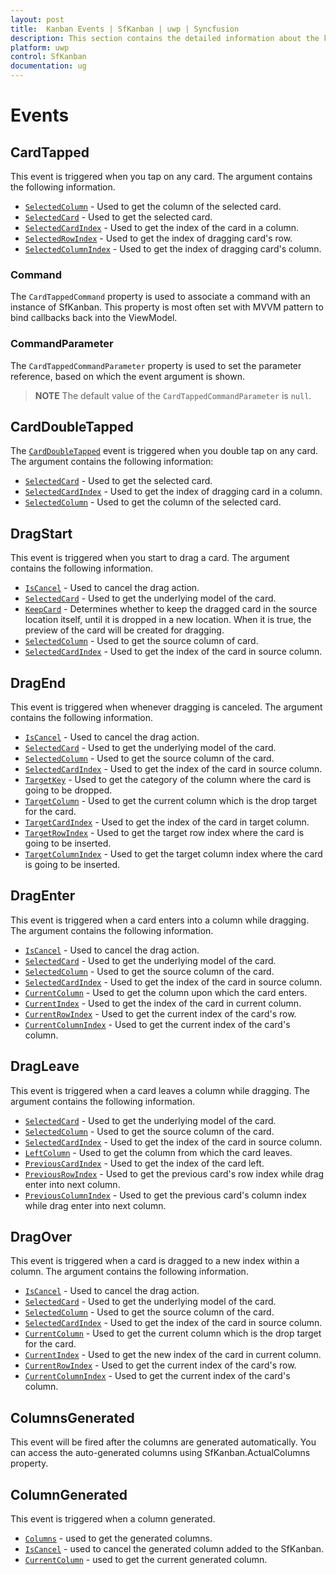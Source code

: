 ```yaml
---
layout: post
title:  Kanban Events | SfKanban | uwp | Syncfusion
description: This section contains the detailed information about the kanban dragging and column generated events.
platform: uwp
control: SfKanban
documentation: ug
---
```


# Events

## CardTapped

This event is triggered when you tap on any card. The argument contains the following information.

* [`SelectedColumn`](https://help.syncfusion.com/cr/cref_files/uwp/Syncfusion.SfKanban.UWP~Syncfusion.UI.Xaml.Kanban.KanbanDragEventArgs~SelectedColumn.html)          - Used to get the column of the selected card.
* [`SelectedCard`](https://help.syncfusion.com/cr/cref_files/uwp/Syncfusion.SfKanban.UWP~Syncfusion.UI.Xaml.Kanban.KanbanDragEventArgs~SelectedCard.html) 			- Used to get the selected card.
* [`SelectedCardIndex`](https://help.syncfusion.com/cr/cref_files/uwp/Syncfusion.SfKanban.UWP~Syncfusion.UI.Xaml.Kanban.KanbanDragEventArgs~SelectedCardIndex.html) 			- Used to get the index of the card in a column.
* [`SelectedRowIndex`](https://help.syncfusion.com/cr/cref_files/uwp/Syncfusion.SfKanban.UWP~Syncfusion.UI.Xaml.Kanban.KanbanDragEventArgs~SelectedRowIndex.html) - Used to get the index of dragging card's row.
* [`SelectedColumnIndex`](https://help.syncfusion.com/cr/cref_files/uwp/Syncfusion.SfKanban.UWP~Syncfusion.UI.Xaml.Kanban.KanbanDragEventArgs~SelectedColumnIndex.html) - Used to get the index of dragging card's column.

### Command

The `CardTappedCommand` property is used to associate a command with an instance of SfKanban. This property is most often set with MVVM pattern to bind callbacks back into the ViewModel.

### CommandParameter

The `CardTappedCommandParameter` property is used to set the parameter reference, based on which the event argument is shown.

>**NOTE**
The default value of the `CardTappedCommandParameter` is `null`.

## CardDoubleTapped

The [`CardDoubleTapped`](https://help.syncfusion.com/cr/cref_files/uwp/Syncfusion.SfKanban.UWP~Syncfusion.UI.Xaml.Kanban.SfKanban~CardDoubleTapped_EV.html) event is triggered when you double tap on any card. The argument contains the following information:

* [`SelectedCard`](https://help.syncfusion.com/cr/cref_files/uwp/Syncfusion.SfKanban.UWP~Syncfusion.UI.Xaml.Kanban.KanbanDoubleTappedEventArgs~SelectedCard.html) - Used to get the selected card.
* [`SelectedCardIndex`](https://help.syncfusion.com/cr/cref_files/uwp/Syncfusion.SfKanban.UWP~Syncfusion.UI.Xaml.Kanban.KanbanDoubleTappedEventArgs~SelectedCardIndex.html) - Used to get the index of dragging card in a column.
* [`SelectedColumn`](https://help.syncfusion.com/cr/cref_files/uwp/Syncfusion.SfKanban.UWP~Syncfusion.UI.Xaml.Kanban.KanbanDoubleTappedEventArgs~SelectedColumn.html) - Used to get the column of the selected card.
 
## DragStart

This event is triggered when you start to drag a card. The argument contains the following information.

* [`IsCancel`](https://help.syncfusion.com/cr/cref_files/uwp/Syncfusion.SfKanban.UWP~Syncfusion.UI.Xaml.Kanban.KanbanDragStartEventArgs~IsCancel.html)			- Used to cancel the drag action.
* [`SelectedCard`](https://help.syncfusion.com/cr/cref_files/uwp/Syncfusion.SfKanban.UWP~Syncfusion.UI.Xaml.Kanban.KanbanDragEventArgs~SelectedCard.html)			- Used to get the underlying model of the card.
* [`KeepCard`](https://help.syncfusion.com/cr/cref_files/uwp/Syncfusion.SfKanban.UWP~Syncfusion.UI.Xaml.Kanban.KanbanDragStartEventArgs~KeepCard.html)		- Determines whether to keep the dragged card in the source location itself, until it is dropped in a new location. When it is true, the preview of the card will be created for dragging.
* [`SelectedColumn`](https://help.syncfusion.com/cr/cref_files/uwp/Syncfusion.SfKanban.UWP~Syncfusion.UI.Xaml.Kanban.KanbanDragEventArgs~SelectedColumn.html) 	- Used to get the source column of card.
* [`SelectedCardIndex`](https://help.syncfusion.com/cr/cref_files/uwp/Syncfusion.SfKanban.UWP~Syncfusion.UI.Xaml.Kanban.KanbanDragEventArgs~SelectedCardIndex.html)		- Used to get the index of the card in source column.   

## DragEnd  

This event is triggered when whenever dragging is canceled. The argument contains the following information.

* [`IsCancel`](https://help.syncfusion.com/cr/cref_files/uwp/Syncfusion.SfKanban.UWP~Syncfusion.UI.Xaml.Kanban.KanbanDragEndEventArgs~IsCancel.html)			- Used to cancel the drag action.
* [`SelectedCard`](https://help.syncfusion.com/cr/cref_files/uwp/Syncfusion.SfKanban.UWP~Syncfusion.UI.Xaml.Kanban.KanbanDragEventArgs~SelectedCard.html)			- Used to get the underlying model of the card.
* [`SelectedColumn`](https://help.syncfusion.com/cr/cref_files/uwp/Syncfusion.SfKanban.UWP~Syncfusion.UI.Xaml.Kanban.KanbanDragEventArgs~SelectedColumn.html) 	- Used to get the source column of the card.
* [`SelectedCardIndex`](https://help.syncfusion.com/cr/cref_files/uwp/Syncfusion.SfKanban.UWP~Syncfusion.UI.Xaml.Kanban.KanbanDragEventArgs~SelectedCardIndex.html)		- Used to get the index of the card in source column.
* [`TargetKey`](https://help.syncfusion.com/cr/cref_files/uwp/Syncfusion.SfKanban.UWP~Syncfusion.UI.Xaml.Kanban.KanbanDragEndEventArgs~TargetKey.html) 	- Used to get the category of the column where the card is going to be dropped.
* [`TargetColumn`](https://help.syncfusion.com/cr/cref_files/uwp/Syncfusion.SfKanban.UWP~Syncfusion.UI.Xaml.Kanban.KanbanDragEndEventArgs~TargetColumn.html)	- Used to get the current column which is the drop target for the card.
* [`TargetCardIndex`](https://help.syncfusion.com/cr/cref_files/uwp/Syncfusion.SfKanban.UWP~Syncfusion.UI.Xaml.Kanban.KanbanDragEndEventArgs~TargetCardIndex.html)		- Used to get the index of the card in target column.
* [`TargetRowIndex`](https://help.syncfusion.com/cr/cref_files/uwp/Syncfusion.SfKanban.UWP~Syncfusion.UI.Xaml.Kanban.KanbanDragEndEventArgs~TargetRowIndex.html) - Used to get the target row index where the card is going to be inserted.
* [`TargetColumnIndex`](https://help.syncfusion.com/cr/cref_files/uwp/Syncfusion.SfKanban.UWP~Syncfusion.UI.Xaml.Kanban.KanbanDragEndEventArgs~TargetColumnIndex.html) - Used to get the target column index where the card is going to be inserted.

## DragEnter 

This event is triggered when a card enters into a column while dragging. The argument contains the following information.

* [`IsCancel`](https://help.syncfusion.com/cr/cref_files/uwp/Syncfusion.SfKanban.UWP~Syncfusion.UI.Xaml.Kanban.KanbanDragEnterEventArgs~IsCancel.html)				- Used to cancel the drag action.
* [`SelectedCard`](https://help.syncfusion.com/cr/cref_files/uwp/Syncfusion.SfKanban.UWP~Syncfusion.UI.Xaml.Kanban.KanbanDragEventArgs~SelectedCard.html)				- Used to get the underlying model of the card.
* [`SelectedColumn`](https://help.syncfusion.com/cr/cref_files/uwp/Syncfusion.SfKanban.UWP~Syncfusion.UI.Xaml.Kanban.KanbanDragEventArgs~SelectedColumn.html) 		- Used to get the source column of the card.
* [`SelectedCardIndex`](https://help.syncfusion.com/cr/cref_files/uwp/Syncfusion.SfKanban.UWP~Syncfusion.UI.Xaml.Kanban.KanbanDragEventArgs~SelectedCardIndex.html)			- Used to get the index of the card in source column.
* [`CurrentColumn`](https://help.syncfusion.com/cr/cref_files/uwp/Syncfusion.SfKanban.UWP~Syncfusion.UI.Xaml.Kanban.KanbanDragEnterEventArgs~CurrentColumn.html)		- Used to get the column upon which the card enters.
* [`CurrentIndex`](https://help.syncfusion.com/cr/cref_files/uwp/Syncfusion.SfKanban.UWP~Syncfusion.UI.Xaml.Kanban.KanbanDragEnterEventArgs~CurrentIndex.html)			- Used to get the index of the card in current column.
* [`CurrentRowIndex`](https://help.syncfusion.com/cr/cref_files/uwp/Syncfusion.SfKanban.UWP~Syncfusion.UI.Xaml.Kanban.KanbanDragEnterEventArgs~CurrentRowIndex.html) - Used to get the current index of the card's row.
* [`CurrentColumnIndex`](https://help.syncfusion.com/cr/cref_files/uwp/Syncfusion.SfKanban.UWP~Syncfusion.UI.Xaml.Kanban.KanbanDragEnterEventArgs~CurrentColumnIndex.html) - Used to get the current index of the card's column.

## DragLeave 

This event is triggered when a card leaves a column while dragging. The argument contains the following information.

* [`SelectedCard`](https://help.syncfusion.com/cr/cref_files/uwp/Syncfusion.SfKanban.UWP~Syncfusion.UI.Xaml.Kanban.KanbanDragEventArgs~SelectedCard.html)                - Used to get the underlying model of the card.
* [`SelectedColumn`](https://help.syncfusion.com/cr/cref_files/uwp/Syncfusion.SfKanban.UWP~Syncfusion.UI.Xaml.Kanban.KanbanDragEventArgs~SelectedColumn.html)        - Used to get the source column of the card.
* [`SelectedCardIndex`](https://help.syncfusion.com/cr/cref_files/uwp/Syncfusion.SfKanban.UWP~Syncfusion.UI.Xaml.Kanban.KanbanDragEventArgs~SelectedCardIndex.html)         - Used to get the index of the card in source column.
* [`LeftColumn`](https://help.syncfusion.com/cr/cref_files/uwp/Syncfusion.SfKanban.UWP~Syncfusion.UI.Xaml.Kanban.KanbanDragLeaveEventArgs~LeftColumn.html)		- Used to get the column from which the card leaves.
* [`PreviousCardIndex`](https://help.syncfusion.com/cr/cref_files/uwp/Syncfusion.SfKanban.UWP~Syncfusion.UI.Xaml.Kanban.KanbanDragLeaveEventArgs~PreviousCardIndex.html)   -   Used to get the index of the card left.
* [`PreviousRowIndex`](https://help.syncfusion.com/cr/cref_files/uwp/Syncfusion.SfKanban.UWP~Syncfusion.UI.Xaml.Kanban.KanbanDragLeaveEventArgs~PreviousRowIndex.html) - Used to get the previous card's row index while drag enter into next column.
* [`PreviousColumnIndex`](https://help.syncfusion.com/cr/cref_files/uwp/Syncfusion.SfKanban.UWP~Syncfusion.UI.Xaml.Kanban.KanbanDragLeaveEventArgs~PreviousColumnIndex.html) - Used to get the previous card's column index while drag enter into next column.


## DragOver

This event is triggered when a card is dragged to a new index within a column. The argument contains the following information.

* [`IsCancel`](https://help.syncfusion.com/cr/cref_files/uwp/Syncfusion.SfKanban.UWP~Syncfusion.UI.Xaml.Kanban.KanbanDragOverEventArgs~IsCancel.html)			- Used to cancel the drag action.
* [`SelectedCard`](https://help.syncfusion.com/cr/cref_files/uwp/Syncfusion.SfKanban.UWP~Syncfusion.UI.Xaml.Kanban.KanbanDragEventArgs~SelectedCard.html)			- Used to get the underlying model of the card.
* [`SelectedColumn`](https://help.syncfusion.com/cr/cref_files/uwp/Syncfusion.SfKanban.UWP~Syncfusion.UI.Xaml.Kanban.KanbanDragEventArgs~SelectedColumn.html) 	- Used to get the source column of the card.
* [`SelectedCardIndex`](https://help.syncfusion.com/cr/cref_files/uwp/Syncfusion.SfKanban.UWP~Syncfusion.UI.Xaml.Kanban.KanbanDragEventArgs~SelectedCardIndex.html)		- Used to get the index of the card in source column.
* [`CurrentColumn`](https://help.syncfusion.com/cr/cref_files/uwp/Syncfusion.SfKanban.UWP~Syncfusion.UI.Xaml.Kanban.KanbanDragOverEventArgs~CurrentColumn.html)	- Used to get the current column which is the drop target for the card.
* [`CurrentIndex`](https://help.syncfusion.com/cr/cref_files/uwp/Syncfusion.SfKanban.UWP~Syncfusion.UI.Xaml.Kanban.KanbanDragOverEventArgs~CurrentIndex.html)		- Used to get the new index of the card in current column.
* [`CurrentRowIndex`](https://help.syncfusion.com/cr/cref_files/uwp/Syncfusion.SfKanban.UWP~Syncfusion.UI.Xaml.Kanban.KanbanDragOverEventArgs~CurrentRowIndex.html) - Used to get the current index of the card's row.
* [`CurrentColumnIndex`](https://help.syncfusion.com/cr/cref_files/uwp/Syncfusion.SfKanban.UWP~Syncfusion.UI.Xaml.Kanban.KanbanDragOverEventArgs~CurrentColumnIndex.html) - Used to get the current index of the card's column.

## ColumnsGenerated 

This event will be fired after the columns are generated automatically. You can access the auto-generated columns using SfKanban.ActualColumns property.


## ColumnGenerated

This event is triggered when a column generated.

* [`Columns`](https://help.syncfusion.com/cr/cref_files/uwp/Syncfusion.SfKanban.UWP~Syncfusion.UI.Xaml.Kanban.KanbanColumnsGeneratedEventArgs~Columns.html)  -  used to get the generated columns.
* [`IsCancel`](https://help.syncfusion.com/cr/cref_files/uwp/Syncfusion.SfKanban.UWP~Syncfusion.UI.Xaml.Kanban.KanbanColumnGeneratedEventArgs~IsCancel.html)   -  used to cancel the generated column added to the SfKanban.
* [`CurrentColumn`](https://help.syncfusion.com/cr/cref_files/uwp/Syncfusion.SfKanban.UWP~Syncfusion.UI.Xaml.Kanban.KanbanColumnGeneratedEventArgs~CurrentColumn.html)   -   used to get the current generated column.